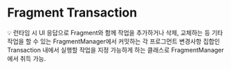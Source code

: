 # Fragment Transaction

<aside>
💡 런타임 시 UI 응답으로 Fragment와 함께 작업을 추가하거나 삭제, 교체하는 등 기타 작업을 할 수 있는 FragmentManager에서 커밋하는 각 프로그먼트 변경사항 집합인 Transaction 내에서 실행할 작업을 지정 가능하게 하는 클래스로 FragmentManager에서 취득 가능.

</aside>